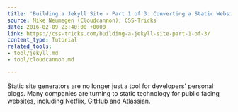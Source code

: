 ```yaml
---
title: 'Building a Jekyll Site - Part 1 of 3: Converting a Static Website To Jekyll'
source: Mike Neumegen (Cloudcannon), CSS-Tricks
date: 2016-02-09 23:40:00 +0000
link: https://css-tricks.com/building-a-jekyll-site-part-1-of-3/
content_type: Tutorial
related_tools:
- tool/jekyll.md
- tool/cloudcannon.md

---
```

Static site generators are no longer just a tool for developers' personal blogs. Many companies are turning to static technology for public facing websites, including Netflix, GitHub and Atlassian.





